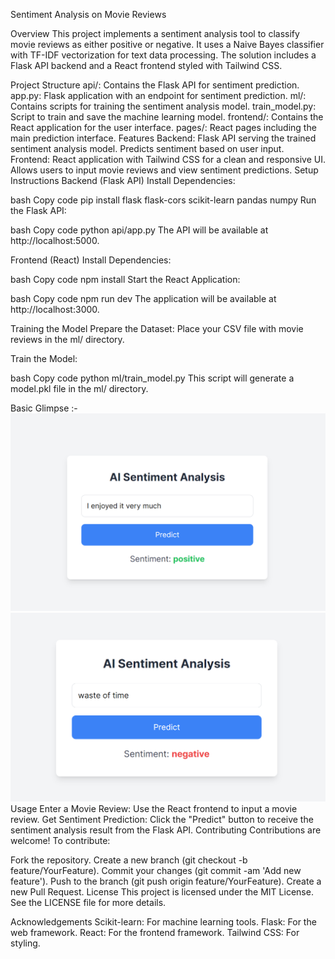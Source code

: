 Sentiment Analysis on Movie Reviews

Overview
This project implements a sentiment analysis tool to classify movie reviews as either positive or negative. It uses a Naive Bayes classifier with TF-IDF vectorization for text data processing. The solution includes a Flask API backend and a React frontend styled with Tailwind CSS.

Project Structure
api/: Contains the Flask API for sentiment prediction.
app.py: Flask application with an endpoint for sentiment prediction.
ml/: Contains scripts for training the sentiment analysis model.
train_model.py: Script to train and save the machine learning model.
frontend/: Contains the React application for the user interface.
pages/: React pages including the main prediction interface.
Features
Backend:
Flask API serving the trained sentiment analysis model.
Predicts sentiment based on user input.
Frontend:
React application with Tailwind CSS for a clean and responsive UI.
Allows users to input movie reviews and view sentiment predictions.
Setup Instructions
Backend (Flask API)
Install Dependencies:

bash
Copy code
pip install flask flask-cors scikit-learn pandas numpy
Run the Flask API:

bash
Copy code
python api/app.py
The API will be available at http://localhost:5000.

Frontend (React)
Install Dependencies:

bash
Copy code
npm install
Start the React Application:

bash
Copy code
npm run dev
The application will be available at http://localhost:3000.

Training the Model
Prepare the Dataset: Place your CSV file with movie reviews in the ml/ directory.

Train the Model:

bash
Copy code
python ml/train_model.py
This script will generate a model.pkl file in the ml/ directory.

Basic Glimpse :-
![alt text](image.png)
![alt text](image-1.png)
Usage
Enter a Movie Review: Use the React frontend to input a movie review.
Get Sentiment Prediction: Click the "Predict" button to receive the sentiment analysis result from the Flask API.
Contributing
Contributions are welcome! To contribute:

Fork the repository.
Create a new branch (git checkout -b feature/YourFeature).
Commit your changes (git commit -am 'Add new feature').
Push to the branch (git push origin feature/YourFeature).
Create a new Pull Request.
License
This project is licensed under the MIT License. See the LICENSE file for more details.

Acknowledgements
Scikit-learn: For machine learning tools.
Flask: For the web framework.
React: For the frontend framework.
Tailwind CSS: For styling.
